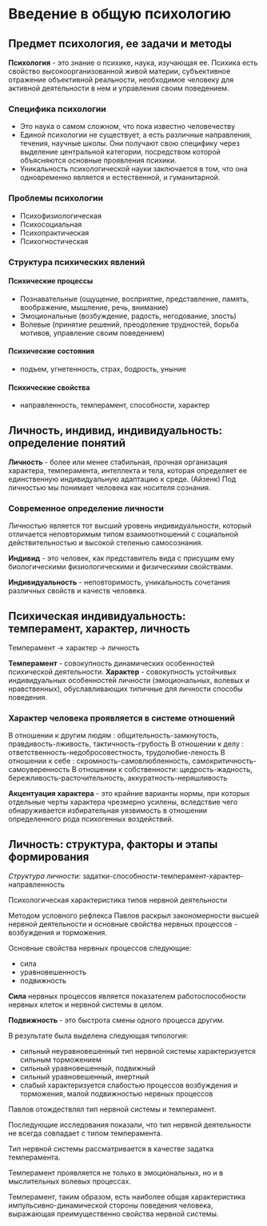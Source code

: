 # Введение в общую психологию

## Предмет психология, ее задачи и методы

**Психология** - это знание о психике, наука, изучающая ее. Психика есть свойство высокоорганизованной живой материи, субъективное отражение объективной реальности, необходимое человеку для активной деятельности в нем и управления своим поведением.

### Специфика психологии

- Это наука о самом сложном, что пока известно человечеству
- Единой психологии не существует, а есть различные направления, течения, научные школы. Они получают свою специфику через выделение центральной категории, посредством которой объясняются основные проявления психики.
- Уникальность психологической науки заключается в том, что она одновременно является и естественной, и гуманитарной.

### Проблемы психологии

- Психофизиологическая
- Психосоциальная
- Психопрактическая
- Психогностическая

### Структура психических явлений

#### Психические процессы

- Познавательные (ощущение, восприятие, представление, память, воображение, мышление, речь, внимание)
- Эмоциональные (возбуждение, радость, негодование, злость)
- Волевые (принятие решений, преодоление трудностей, борьба мотивов, управление своим поведением)

#### Психические состояния

- подъем, угнетенность, страх, бодрость, уныние

#### Психические свойства

- направленность, темперамент, способности, характер

## Личность, индивид, индивидуальность: определение понятий

**Личность** - более или менее стабильная, прочная организация характера, темперамента, интеллекта и тела, которая определяет ее единственную индивидуальную адаптацию к среде. (Айзенк)
Под личностью мы понимает человека как носителя сознания.

### Современное определение личности

Личностью является тот высший уровень индивидуальности, который отличается неповторимым типом взаимоотношений с социальной действительностью и высокой степенью самосознания.

**Индивид** - это человек, как представитель вида с присущим ему биологическими физиологическими и физическими свойствами.

**Индивидуальность** - неповторимость, уникальность сочетания различных свойств и качеств человека.

## Психическая индивидуальность: темперамент, характер, личность

Темперамент -> характер -> личность

**Темперамент** - совокупность динамических особенностей психической деятельности.
**Характер** - совокупность устойчивых индивидуальных особенностей личности (эмоциональных, волевых и нравственных), обуславливающих типичные для личности способы поведения.

### Характер человека проявляется в системе отношений

В отношении к другим людям : общительность-замкнутость, правдивость-лживость, тактичность-грубость
В отношении к делу         : ответственность-недобросовестность, трудолюбие-леность
В отношении к себе         : скромность-самовлюбленность, самокритичность-самоуверенность
В отношении к собственности: щедрость-жадность, бережливость-расточительность, аккуратность-неряшливость

**Акцентуация характера** - это крайние варианты нормы, при которых отдельные черты характера чрезмерно усилены, вследствие чего обнаруживается избирательная уязвимость в отношении определенного рода психогенных воздействий.

## Личность: структура, факторы и этапы формирования

_Структура личности_: задатки-способности-темперамент-характер-направленность

Психологическая характеристика типов нервной деятельности

Методом условного рефлекса Павлов раскрыл закономерности высшей нервной деятельности и основные свойства нервных процессов - возбуждения и торможения.

Основные свойства нервных процессов следующие:
- сила
- уравновешенность
- подвижность

**Сила** нервных процессов является показателем работоспособности нервных клеток и нервной системы в целом.

**Подвижность** - это быстрота смены одного процесса другим.

В результате была выделена следующая типология:
- сильный неуравновешенный тип нервной системы характеризуется сильным торможением
- сильный уравновешенный, подвижный
- сильный уравновешенный, инертный
- слабый характеризуется слабостью процессов возбуждения и торможения, малой подвижностью нервных процессов

Павлов отождествлял тип нервной системы и темперамент.

Последующие исследования показали, что тип нервной деятельности не всегда совпадает с типом темперамента.

Тип нервной системы рассматривается в качестве задатка темперамента.

Темперамент проявляется не только в эмоциональных, но и в мыслительных волевых процессах.

Темперамент, таким образом, есть наиболее общая характеристика импульсивно-динамической стороны поведения человека, выражающая преимущественно свойства нервной системы.
